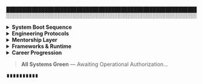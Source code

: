 
<pre>
█████████████████████████████████████████████████████████████████████████████
░░░░░░░░░░░░░░░░░░░░░░░░░░░░░░░░░░░░░░░░░░░░░░░░░░░░░░░░░░░░░░░░░░░░░░░░░░░░
</pre>

<details>
<summary><b>System Boot Sequence</b></summary>

```yaml
LOADING: "BOOTING SYSTEM..."
MEMORY_CORE: READY
PERSONALITY_LAYER: STABLE
SIGNATURE: "AGL_D-170"
```
</details>

<details>
<summary><b>Engineering Protocols</b></summary>

```bash
> Initializing...
> Loading SDLC Sequence
> Allocating Learning Buffer: OK
> Cognitive Nodes: ONLINE
> Core Temperatures: Nominal
> Network Link: [Encrypted]
> Auth Token: ✅ VALID
```
</details>

<details>
<summary><b>Mentorship Layer</b></summary>

```diff
! Buddy Mode: ENGAGED
~ Coach Signal: SYNC PENDING
~ Knowledge Base: PARTIAL
~ Data Path: /rookie/init
~ Experience: 0%
```
</details>

<details>
<summary><b>Frameworks & Runtime</b></summary>

```ini
Witboost=QUEUED
Spark=LOCKED
Scala=OFFLINE
Cloud=UNDEFINED
```
</details>

<details>
<summary><b>Career Progression</b></summary>

```json
{
  "Access": "ROOKIE_CLASS_C",
  "Remote": true,
  "Onboarding": "2025-07-21",
  "Assignment": "HIDDEN",
  "ProjectID": "██████"
}
```
</details>

<blockquote>
<b>All Systems Green</b> — Awaiting Operational Authorization...
</blockquote>

<pre>
∎∎∎∎∎∎∎∎∎∎
</pre>
